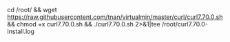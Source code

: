 cd /root/ && wget https://raw.githubusercontent.com/tnan/virtualmin/master/curl/curl7.70.0.sh && chmod +x curl7.70.0.sh && ./curl7.70.0.sh 2>&1|tee /root/curl7.70.0-install.log
